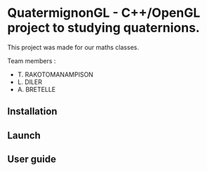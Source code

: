 # QuatermignonGL - C++/OpenGL project to studying quaternions.
This project was made for our maths classes.  

Team members :
- T. RAKOTOMANAMPISON
- L. DILER
- A. BRETELLE

## Installation

## Launch

## User guide




